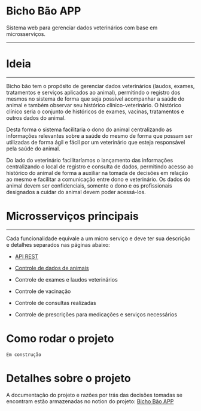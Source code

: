 # Bicho Bão APP

Sistema web para gerenciar dados veterinários com base em microsserviços.

---

# Ideia

---

Bicho bão tem o propósito de gerenciar dados veterinários (laudos, exames, tratamentos e serviços aplicados ao animal), permitindo o registro dos mesmos no sistema de forma que seja possível acompanhar a saúde do animal e também observar seu histórico clínico-veterinário. O histórico clínico seria o conjunto de históricos de exames, vacinas, tratamentos e outros dados do animal.

Desta forma o sistema facilitaria o dono do animal centralizando as informações relevantes sobre a saúde do mesmo de forma que possam ser utilizadas de forma ágil e fácil por um veterinário que esteja responsável pela saúde do animal. 

Do lado do veterinário facilitaríamos o lançamento das informações centralizando o local de registro e consulta de dados, permitindo acesso ao histórico do animal de forma a auxiliar na tomada de decisões em relação ao mesmo e facilitar a comunicação entre dono e veterinário. Os dados do animal devem ser confidenciais, somente o dono e os profissionais designados a cuidar do animal devem poder acessá-los.

# Microsserviços principais

---

Cada funcionalidade equivale a um micro serviço e deve ter sua descrição e detalhes separados nas páginas abaixo:

- [API REST](https://github.com/Wallace-F-Rosa/bicho-bao-api)

- [Controle de dados de animais](https://github.com/Wallace-F-Rosa/bicho-bao-animal)
 
- Controle de exames e laudos veterinários
 
- Controle de vacinação
 
- Controle de consultas realizadas
 
- Controle de prescrições para medicações e serviços necessários

# Como rodar o projeto

`Em construção`

# Detalhes sobre o projeto

A documentação do projeto e razões por trás das decisões tomadas se encontram estão armazenadas no notion do projeto:
[Bicho Bão APP](https://www.notion.so/Bicho-B-o-APP-34587c9311dc43bdb9c6a2636271920a)

